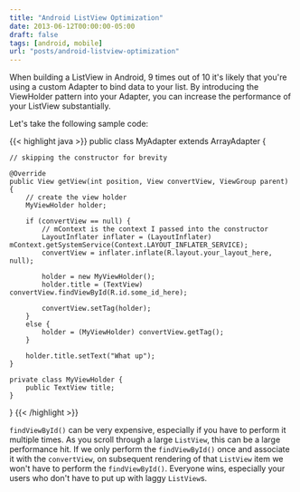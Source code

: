 ```yaml
---
title: "Android ListView Optimization"
date: 2013-06-12T00:00:00-05:00
draft: false
tags: [android, mobile]
url: "posts/android-listview-optimization"
---
```


When building a ListView in Android, 9 times out of 10 it's likely that you're using a custom Adapter to bind data to your list. By introducing the ViewHolder pattern into your Adapter, you can increase the performance of your ListView substantially. 

<!--more-->

Let's take the following sample code:

{{< highlight java >}}
public class MyAdapter extends ArrayAdapter {

    // skipping the constructor for brevity

    @Override
    public View getView(int position, View convertView, ViewGroup parent) {
        // create the view holder
        MyViewHolder holder;

        if (convertView == null) {
            // mContext is the context I passed into the constructor
            LayoutInflater inflater = (LayoutInflater) mContext.getSystemService(Context.LAYOUT_INFLATER_SERVICE);
            convertView = inflater.inflate(R.layout.your_layout_here, null);

            holder = new MyViewHolder();
            holder.title = (TextView) convertView.findViewById(R.id.some_id_here);

            convertView.setTag(holder);
        }
        else {
            holder = (MyViewHolder) convertView.getTag();
        }

        holder.title.setText("What up");
    }

    private class MyViewHolder {
        public TextView title;
    }

}
{{< /highlight >}}

`findViewById()` can be very expensive, especially if you have to perform it multiple times. As you scroll through a large `ListView`, this can be a large performance hit. If we only perform the `findViewById()` once and associate it with the `convertView`, on subsequent rendering of that `ListView` item we won't have to perform the `findViewById()`. Everyone wins, especially your users who don't have to put up with laggy `ListView`s.
